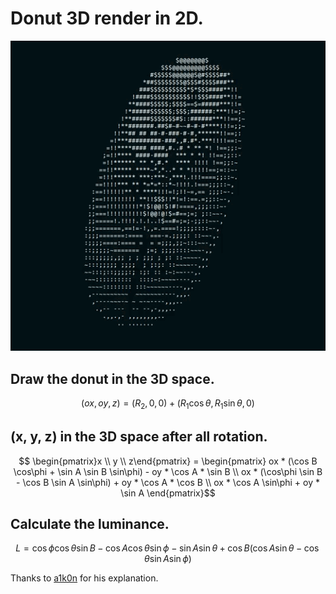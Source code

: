 # Donut 3D render in 2D.

![](donut.gif)

## Draw the donut in the 3D space.

$$
  (ox, oy, z) = (R_2, 0, 0) + (R_1\cos\theta, R_1\sin\theta, 0)
$$

## (x, y, z) in the 3D space after all rotation.

$$
  \begin{pmatrix}x \\ y \\ z\end{pmatrix} = 
  \begin{pmatrix}
    ox * (\cos B \cos\phi + \sin A \sin B \sin\phi) - oy * \cos A * \sin B \\
    ox * (\cos\phi \sin B - \cos B \sin A \sin\phi) + oy * \cos A * \cos B \\
    ox * \cos A \sin\phi + oy * \sin A
  \end{pmatrix}$$

## Calculate the luminance.

$$
  L = \cos\phi \cos\theta \sin B - \cos A \cos\theta \sin\phi - \sin A \sin\theta + \cos B(\cos A \sin\theta - \cos\theta \sin A \sin\phi)
$$


Thanks to [a1k0n](https://www.a1k0n.net/2011/07/20/donut-math.html) for his explanation.